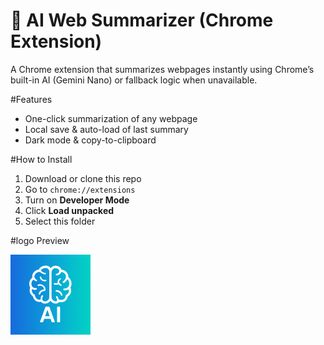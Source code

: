 # 🧠 AI Web Summarizer (Chrome Extension)

A Chrome extension that summarizes webpages instantly using Chrome’s built-in AI (Gemini Nano) or fallback logic when unavailable.

#Features
- One-click summarization of any webpage  
- Local save & auto-load of last summary  
- Dark mode & copy-to-clipboard  

#How to Install
1. Download or clone this repo  
2. Go to `chrome://extensions`  
3. Turn on **Developer Mode**  
4. Click **Load unpacked**  
5. Select this folder
   
#logo Preview


<img src="icon.png" width="128" />

